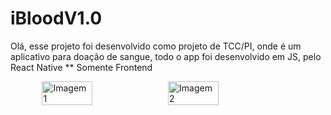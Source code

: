 # iBloodV1.0

Olá, esse projeto foi desenvolvido como projeto de TCC/PI, onde é um aplicativo para doação de sangue, todo o app foi desenvolvido em JS, pelo React Native
** Somente Frontend

<div style="display: flex; justify-content: center;">
  <img src="https://github.com/tardisblink/iBloodV1/assets/78121096/957e7de5-575b-411f-a2e8-39b6c30b5e0f" alt="Imagem 1" style="width: 40%;">
  <img src="https://github.com/tardisblink/iBloodV1/assets/78121096/17d8b4a0-38a8-4087-8fa4-d9cd9aec21a7" alt="Imagem 2" style="width: 40%;">
</div>
